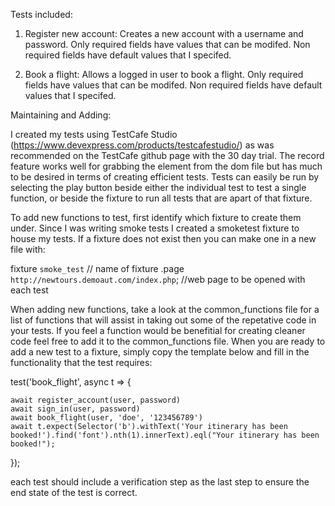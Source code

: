 Tests included:
  1. Register new account:  Creates a new account with a username and password.  Only required fields have values that can be modifed. Non required fields have default values that I specifed.
  
  2. Book a flight: Allows a logged in user to book a flight.  Only required fields have values that can be modifed. Non required fields have default values that I specifed.


Maintaining and Adding:

I created my tests using TestCafe Studio (https://www.devexpress.com/products/testcafestudio/) as was recommended on the TestCafe github page with the 30 day trial.  The record feature works well for grabbing the element from the dom file but has much to be desired in terms of creating efficient tests.  Tests can easily be run by selecting the play button beside either the individual test to test a single function, or beside the fixture to run all tests that are apart of that fixture.

To add new functions to test, first identify which fixture to create them under.  Since I was writing smoke tests I created a smoketest fixture to house my tests.  If a fixture does not exist then you can make one in a new file with:


fixture `smoke_test` // name of fixture
    .page `http://newtours.demoaut.com/index.php`;  //web page to be opened with each test


When adding new functions, take a look at the common_functions file for a list of functions that will assist in taking out some of the repetative code in your tests.  If you feel a function would be benefitial for creating cleaner code feel free to add it to the common_functions file.  When you are ready to add a new test to a fixture, simply copy the template below and fill in the functionality that the test requires:

test('book_flight', async t => {  

    await register_account(user, password)  
    await sign_in(user, password) 
    await book_flight(user, 'doe', '123456789')
    await t.expect(Selector('b').withText('Your itinerary has been booked!').find('font').nth(1).innerText).eql("Your itinerary has been booked!");

});

each test should include a verification step as the last step to ensure the end state of the test is correct.
